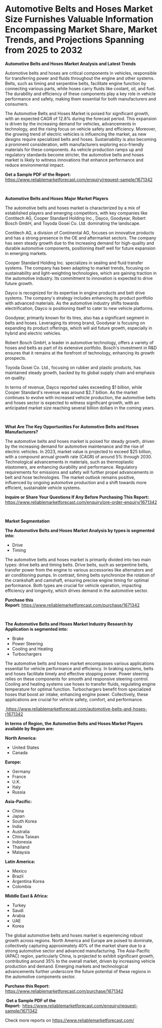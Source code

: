 <p><h1>Automotive Belts and Hoses Market Size Furnishes Valuable Information Encompassing Market Share, Market Trends, and Projections Spanning from 2025 to 2032</h1></p><p><strong>Automotive Belts and Hoses Market Analysis and Latest Trends</strong></p>
<p><p>Automotive belts and hoses are critical components in vehicles, responsible for transferring power and fluids throughout the engine and other systems. Belts, such as timing and serpentine belts, facilitate engine function by connecting various parts, while hoses carry fluids like coolant, oil, and fuel. The durability and efficiency of these components play a key role in vehicle performance and safety, making them essential for both manufacturers and consumers.</p><p>The Automotive Belts and Hoses Market is poised for significant growth, with an expected CAGR of 12.8% during the forecast period. This expansion is driven by the increasing demand for vehicles, advancements in technology, and the rising focus on vehicle safety and efficiency. Moreover, the growing trend of electric vehicles is influencing the market, as new designs require specialized belts and hoses. Sustainability is also becoming a prominent consideration, with manufacturers exploring eco-friendly materials for these components. As vehicle production ramps up and regulatory standards become stricter, the automotive belts and hoses market is likely to witness innovations that enhance performance and reduce environmental impact.</p></p>
<p><strong>Get a Sample PDF of the Report:&nbsp;</strong> <a href="https://www.reliablemarketforecast.com/enquiry/request-sample/1671342?utm_campaign=2866&utm_medium=2&utm_source=Github&utm_content=ia&utm_term=25032025&utm_id=automotive-belts-and-hoses">https://www.reliablemarketforecast.com/enquiry/request-sample/1671342</a></p>
<p>&nbsp;</p>
<p><strong>Automotive Belts and Hoses Major Market Players</strong></p>
<p><p>The automotive belts and hoses market is characterized by a mix of established players and emerging competitors, with key companies like Contitech AG, Cooper Standard Holding Inc., Dayco, Goodyear, Robert Bosch GmbH, and Toyoda Gosei Co. Ltd. dominating the landscape.</p><p>Contitech AG, a division of Continental AG, focuses on innovative products and has a strong presence in the OE and aftermarket sectors. The company has seen steady growth due to the increasing demand for high-quality and durable automotive components, positioning itself well for future expansion in emerging markets.</p><p>Cooper Standard Holding Inc. specializes in sealing and fluid transfer systems. The company has been adapting to market trends, focusing on sustainability and light-weighting technologies, which are gaining traction in the automotive industry. Its commitment to innovation is expected to drive future growth.</p><p>Dayco is recognized for its expertise in engine products and belt drive systems. The company's strategy includes enhancing its product portfolio with advanced materials. As the automotive industry shifts towards electrification, Dayco is positioning itself to cater to new vehicle platforms.</p><p>Goodyear, primarily known for its tires, also has a significant segment in belts and hoses. Leveraging its strong brand, Goodyear is focusing on expanding its product offerings, which will aid future growth, especially in hybrid and electric vehicles.</p><p>Robert Bosch GmbH, a leader in automotive technology, offers a variety of hoses and belts as part of its extensive portfolio. Bosch's investment in R&D ensures that it remains at the forefront of technology, enhancing its growth prospects.</p><p>Toyoda Gosei Co. Ltd., focusing on rubber and plastic products, has maintained steady growth, backed by its global supply chain and emphasis on quality.</p><p>In terms of revenue, Dayco reported sales exceeding $1 billion, while Cooper Standard's revenue was around $2.7 billion. As the market continues to evolve with increased vehicle production, the automotive belts and hoses sector is expected to witness significant growth, with an anticipated market size reaching several billion dollars in the coming years.</p></p>
<p>&nbsp;</p>
<p><strong>What Are The Key Opportunities For Automotive Belts and Hoses Manufacturers?</strong></p>
<p><p>The automotive belts and hoses market is poised for steady growth, driven by the increasing demand for automotive maintenance and the rise of electric vehicles. In 2023, market value is projected to exceed $25 billion, with a compound annual growth rate (CAGR) of around 5% through 2030. Technological advancements in materials, such as thermoplastic elastomers, are enhancing durability and performance. Regulatory requirements for emissions and safety will further propel advancements in belt and hose technologies. The market outlook remains positive, influenced by ongoing automotive production and a shift towards more efficient, sustainable vehicle systems.</p></p>
<p><strong>Inquire or Share Your Questions If Any Before Purchasing This Report:</strong> <a href="https://www.reliablemarketforecast.com/enquiry/pre-order-enquiry/1671342?utm_campaign=2866&utm_medium=2&utm_source=Github&utm_content=ia&utm_term=25032025&utm_id=automotive-belts-and-hoses">https://www.reliablemarketforecast.com/enquiry/pre-order-enquiry/1671342</a></p>
<p>&nbsp;</p>
<p><strong>Market Segmentation</strong></p>
<p><strong>The Automotive Belts and Hoses Market Analysis by types is segmented into:</strong></p>
<p><ul><li>Drive</li><li>Timing</li></ul></p>
<p><p>The automotive belts and hoses market is primarily divided into two main types: drive belts and timing belts. Drive belts, such as serpentine belts, transfer power from the engine to various accessories like alternators and air conditioning pumps. In contrast, timing belts synchronize the rotation of the crankshaft and camshaft, ensuring precise engine timing for optimal performance. Both types are crucial for vehicle operation, impacting efficiency and longevity, which drives demand in the automotive sector.</p></p>
<p><strong>Purchase this Report:&nbsp;</strong><a href="https://www.reliablemarketforecast.com/purchase/1671342?utm_campaign=2866&utm_medium=2&utm_source=Github&utm_content=ia&utm_term=25032025&utm_id=automotive-belts-and-hoses">https://www.reliablemarketforecast.com/purchase/1671342</a></p>
<p>&nbsp;</p>
<p><strong>The Automotive Belts and Hoses Market Industry Research by Application is segmented into:</strong></p>
<p><ul><li>Brake</li><li>Power Steering</li><li>Cooling and Heating</li><li>Turbochargers</li></ul></p>
<p><p>The automotive belts and hoses market encompasses various applications essential for vehicle performance and efficiency. In braking systems, belts and hoses facilitate timely and effective stopping power. Power steering relies on these components for smooth and responsive steering control. Cooling and heating systems use hoses to transfer fluids, regulating engine temperature for optimal function. Turbochargers benefit from specialized hoses that boost air intake, enhancing engine power. Collectively, these applications are crucial for vehicle safety, comfort, and performance.</p></p>
<p><a href="https://www.reliablemarketforecast.com/automotive-belts-and-hoses-r1671342?utm_campaign=2866&utm_medium=2&utm_source=Github&utm_content=ia&utm_term=25032025&utm_id=automotive-belts-and-hoses">&nbsp;https://www.reliablemarketforecast.com/automotive-belts-and-hoses-r1671342</a></p>
<p><strong>In terms of Region, the Automotive Belts and Hoses Market Players available by Region are:</strong></p>
<p>
    <p> <strong> North America: </strong>
        <ul>
            <li>United States</li>
            <li>Canada</li>
        </ul>
        </p> 
    <p> <strong> Europe: </strong>
        <ul>
            <li>Germany</li>
            <li>France</li>
            <li>U.K.</li>
            <li>Italy</li>
            <li>Russia</li>
        </ul>
        </p> 
    <p> <strong> Asia-Pacific: </strong>
        <ul>
            <li>China</li>
            <li>Japan</li>
            <li>South Korea</li>
            <li>India</li>
            <li>Australia</li>
            <li>China Taiwan</li>
            <li>Indonesia</li>
            <li>Thailand</li>
            <li>Malaysia</li>
        </ul>
        </p> 
    <p> <strong> Latin America: </strong>
        <ul>
            <li>Mexico</li>
            <li>Brazil</li>
            <li>Argentina Korea</li>
            <li>Colombia</li>
        </ul>
        </p> 
    <p> <strong> Middle East & Africa: </strong>
        <ul>
            <li>Turkey</li>
            <li>Saudi</li>
            <li>Arabia</li>
            <li>UAE</li>
            <li>Korea</li>
        </ul>
    </p>
    </p>
<p><p>The global automotive belts and hoses market is experiencing robust growth across regions. North America and Europe are poised to dominate, collectively capturing approximately 40% of the market share due to a strong automotive sector and advanced manufacturing. The Asia-Pacific (APAC) region, particularly China, is projected to exhibit significant growth, contributing around 35% to the overall market, driven by increasing vehicle production and demand. Emerging markets and technological advancements further underscore the future potential of these regions in the automotive components sector.</p></p>
<p><strong>Purchase this Report: </strong><a href="https://www.reliablemarketforecast.com/purchase/1671342?utm_campaign=2866&utm_medium=2&utm_source=Github&utm_content=ia&utm_term=25032025&utm_id=automotive-belts-and-hoses">https://www.reliablemarketforecast.com/purchase/1671342</a></p>
<p>&nbsp;<strong>Get a Sample PDF of the Report:&nbsp;&nbsp;</strong><a href="https://www.reliablemarketforecast.com/enquiry/request-sample/1671342?utm_campaign=2866&utm_medium=2&utm_source=Github&utm_content=ia&utm_term=25032025&utm_id=automotive-belts-and-hoses">https://www.reliablemarketforecast.com/enquiry/request-sample/1671342</a></p>
<p><strong></strong></p>
<p>Check more reports on <a href="https://www.reliablemarketforecast.com/?utm_campaign=2866&utm_medium=2&utm_source=Github&utm_content=ia&utm_term=25032025&utm_id=automotive-belts-and-hoses">https://www.reliablemarketforecast.com/</a></p>